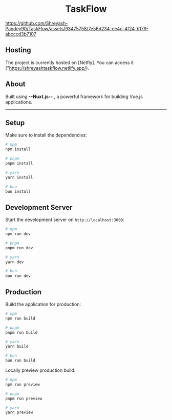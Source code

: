 <h1 align="center">TaskFlow</h1>


https://github.com/Shreyash-Pandey90/TaskFlow/assets/93475758/7e56d234-ee4c-4f24-b179-abcccd3b7107



## Hosting
The project is currently hosted on [Netfly]. You can access it ("https://shreyashtaskflow.netlify.app/).

## About
Built using <b>--Nuxt.js--</b><vr> , a powerful framework for building Vue.js applications.


---
## Setup

Make sure to install the dependencies:

```bash
# npm
npm install

# pnpm
pnpm install

# yarn
yarn install

# bun
bun install
```

## Development Server

Start the development server on `http://localhost:3000`:

```bash
# npm
npm run dev

# pnpm
pnpm run dev

# yarn
yarn dev

# bun
bun run dev
```

## Production

Build the application for production:

```bash
# npm
npm run build

# pnpm
pnpm run build

# yarn
yarn build

# bun
bun run build
```

Locally preview production build:

```bash
# npm
npm run preview

# pnpm
pnpm run preview

# yarn
yarn preview
